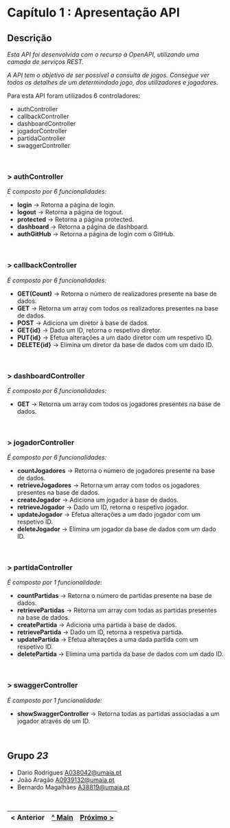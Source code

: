 # Capítulo 1 : Apresentação API

## Descrição

_Esta API foi desenvolvida com o recurso à OpenAPI, utilizando uma camada de serviços REST._

_A API tem o objetivo de ser possível a consulta de jogos. Consegue ver todos os detalhes de um determindado jogo, dos utilizadores e jogadores._


Para esta API foram utilizados 6 controladores:
* authController
* callbackController
* dashboardController
* jogadorController
* partidaController
* swaggerController

</br>

### > **authController**
_É composto por 6 funcionalidades:_
* **login** -> Retorna a página de login.
* **logout** -> Retorna a página de logout.
* **protected** -> Retorna a página protected.
* **dashboard** -> Retorna a página de dashboard.
* **authGitHub** -> Retorna a página de login com o GitHub.

<br>

### > **callbackController**
_É composto por 6 funcionalidades:_
* **GET(Count)** -> Retorna o número de realizadores presente na base de dados.
* **GET** -> Retorna um array com todos os realizadores presentes na base de dados.
* **POST** -> Adiciona um diretor à base de dados.
* **GET{id}** -> Dado um ID, retorna o respetivo diretor.
* **PUT{id}** -> Efetua alterações a um dado diretor com um respetivo ID.
* **DELETE{id}** -> Elimina um diretor da base de dados com um dado ID.

<br>

### > **dashboardController**
_É composto por 6 funcionalidades:_
* **GET** -> Retorna um array com todos os jogadores presentes na base de dados.

<br>

### > **jogadorController**
_É composto por 6 funcionalidades:_
* **countJogadores** -> Retorna o número de jogadores presente na base de dados.
* **retrieveJogadores** -> Retorna um array com todos os jogadores presentes na base de dados.
* **createJogador** -> Adiciona um jogador à base de dados.
* **retrieveJogador** -> Dado um ID, retorna o respetivo jogador.
* **updateJogador** -> Efetua alterações a um dado jogador com um respetivo ID.
* **deleteJogador** -> Elimina um jogador da base de dados com um dado ID.

<br>

### > **partidaController**
_É composto por 1 funcionalidade:_
* **countPartidas** -> Retorna o número de partidas presente na base de dados.
* **retrievePartidas** -> Retorna um array com todas as partidas presentes na base de dados.
* **createPartida** -> Adiciona uma partida à base de dados.
* **retrievePartida** -> Dado um ID, retorna a respetiva partida.
* **updatePartida** -> Efetua alterações a uma dada partida com um respetivo ID.
* **deletePartida** -> Elimina uma partida da base de dados com um dado ID.

<br>

### > **swaggerController**
_É composto por 1 funcionalidade:_
* **showSwaggerController** -> Retorna todas as partidas associadas a um jogador através de um ID.

<br>

## Grupo _23_
* Dario Rodrigues [A038042@umaia.pt](mailto:A038042@umaia.pt)
* João Aragão [A0939132@umaia.pt](mailto:A0939132@umaia.pt)
* Bernardo Magalhães [A38819@umaia.pt](mailto:A38819@umaia.pt)


<br>

|< Anterior | [^ Main](../) | [Próximo >](c2.md)
:--- | :---: | ---: 